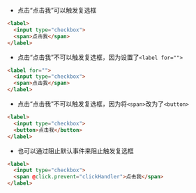 
- 点击“点击我”可以触发复选框
```html
<label>
  <input type="checkbox">
  <span>点击我</span>
</label>
```
- 点击“点击我”不可以触发复选框，因为设置了`<label for="">`
```html
<label for="">
  <input type="checkbox">
  <span>点击我</span>
</label>
```
- 点击“点击我”不可以触发复选框，因为将`<span>`改为了`<button>`
```html
<label>
  <input type="checkbox">
  <button>点击我</button>
</label>
```

- 也可以通过阻止默认事件来阻止触发复选框
```html
<label>
  <input type="checkbox">
  <span @click.prevent="clickHandler">点击我</span>
</label>
```